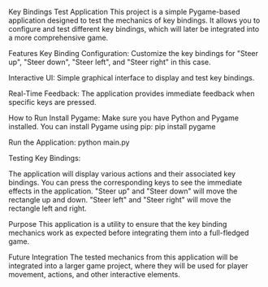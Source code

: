 Key Bindings Test Application
This project is a simple Pygame-based application designed to test the mechanics of key bindings. It allows you to configure and test different key bindings, which will later be integrated into a more comprehensive game.

Features
Key Binding Configuration: Customize the key bindings for "Steer up", "Steer down", "Steer left", and "Steer right" in this case.

Interactive UI: Simple graphical interface to display and test key bindings.

Real-Time Feedback: The application provides immediate feedback when specific keys are pressed.

How to Run
Install Pygame: Make sure you have Python and Pygame installed. You can install Pygame using pip:
pip install pygame

Run the Application:
python main.py

Testing Key Bindings:

The application will display various actions and their associated key bindings.
You can press the corresponding keys to see the immediate effects in the application.
"Steer up" and "Steer down" will move the rectangle up and down.
"Steer left" and "Steer right" will move the rectangle left and right.

Purpose
This application is a utility to ensure that the key binding mechanics work as expected before integrating them into a full-fledged game.

Future Integration
The tested mechanics from this application will be integrated into a larger game project, where they will be used for player movement, actions, and other interactive elements.
